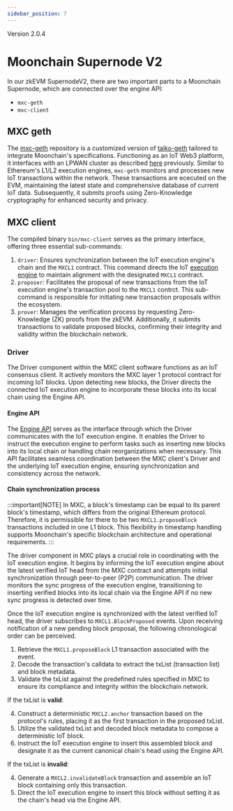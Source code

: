 ```yaml
---
sidebar_position: 7
---
```

<span class="badge">Version 2.0.4</span>

# Moonchain Supernode V2

In our zkEVM SupernodeV2, there are two important parts to a Moonchain Supernode, which are connected over the engine API:
- <code>mxc-geth</code>
- <code>mxc-client</code>

## MXC geth
The [mxc-geth](https://github.com/MXCzkEVM/mxc-geth) repository is a customized version of [taiko-geth](https://github.com/taikoxyz/taiko-geth) tailored to integrate Moonchain's specifications. Functioning as an IoT Web3 platform, it interfaces with an LPWAN cluster as described [here](/docs/Moonchain-Design/LPWAN%20Protocol) previously. Similar to Ethereum's L1/L2 execution engines, <code>mxc-geth</code> monitors and processes new IoT transactions within the network. These transactions are ececuted on the EVM, maintaining the latest state and comprehensive database of current IoT data. Subsequently, it submits proofs using Zero-Knowledge cryptography for enhanced security and privacy.

## MXC client

The compiled binary <code>bin/mxc-client</code> serves as the primary interface, offering three essential sub-commands:

1. <code>driver</code>: Ensures synchronization between the IoT execution engine's chain and the <code>MXCL1</code> contract. This command directs the IoT [execution engine](https://ethereum.org/en/glossary/#execution-client) to maintain alignment with the designated <code>MXCL1</code> contract.
2. <code>proposer</code>: Facilitates the proposal of new transactions from the IoT execution engine's transaction pool to the <code>MXCL1</code> contrct. This sub-command is responsible for initiating new transaction proposals within the ecosystem.
3. <code>prover</code>: Manages the verification process by requesting Zero-Knowledge (ZK) proofs from the zkEVM. Additionally, it submits transactions to validate proposed blocks, confirming their integrity and validity within the blockchain network.

### Driver
The Driver component within the MXC client software functions as an IoT consensus client. It actively monitors the MXC layer 1 protocol contract for incoming IoT blocks. Upon detecting new blocks, the Driver directs the connected IoT execution engine to incorporate these blocks into its local chain using the Engine API.

#### Engine API
The [Engine API](https://github.com/ethereum/execution-apis/blob/main/src/engine/cancun.md) serves as the interface through which the Driver communicates with the IoT execution engine. It enables the Driver to instruct the execution engine to perform tasks such as inserting new blocks into its local chain or handling chain reorganizations when necessary. This API facilitates seamless coordination between the MXC client's Driver and the underlying IoT execution engine, ensuring synchronization and consistency across the network.

#### Chain synchronization process

:::important[NOTE]
In MXC, a block's timestamp can be equal to its parent block's timestamp, which differs from the original Ethereum protocol. Therefore, it is permissible for there to be two <code>MXCL1.proposeBlock</code> transactions included in one L1 block. This flexibility in timestamp handling supports Moonchain's specific blockchain architecture and operational requirements.
:::

The driver component in MXC plays a crucial role in coordinating with the IoT execution engine. It begins by informing the IoT execution engine about the latest verified IoT head from the MXC contract and attempts initial synchronization through peer-to-peer (P2P) communication. The driver monitors the sync progress of the execution engine, transitioning to inserting verified blocks into its local chain via the Engine API if no new sync progress is detected over time.

Once the IoT execution engine is synchronized with the latest verified IoT head, the driver subscribes to <code>MXCL1.BlockProposed</code> events. Upon receiving notification of a new pending block proposal, the following chronological order can be perceived. 

1. Retrieve the <code>MXCL1.proposeBlock</code> L1 transaction associated with the event.
2. Decode the transaction's calldata to extract the txList (transaction list) and block metadata.
3. Validate the txList against the predefined rules specified in MXC to ensure its compliance and integrity within the blockchain network.

If the txList is **valid**:

4. Construct a deterministic <code>MXCL2.anchor</code> transaction based on the protocol's rules, placing it as the first transaction in the proposed txList.
5. Utilize the validated txList and decoded block metadata to compose a deterministic IoT block.
6. Instruct the IoT execution engine to insert this assembled block and designate it as the current canonical chain's head using the Engine API.

If the txList is **invalid**:

4. Generate a <code>MXCL2.invalidateBlock</code> transaction and assemble an IoT block containing only this transaction.
5. Direct the IoT execution engine to insert this block without setting it as the chain's head via the Engine API.